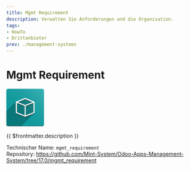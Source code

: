 ```yaml
---
title: Mgmt Requirement
description: Verwalten Sie Anforderungen and die Organisation.
tags:
- HowTo
- Drittanbieter
prev: ./management-systems
---
```


# Mgmt Requirement
![icon_oms_box](attachments/icon_oms_box.png)

{{ $frontmatter.description }}

Technischer Name: `mgmt_requirement`\
Repository: <https://github.com/Mint-System/Odoo-Apps-Management-System/tree/17.0/mgmt_requirement>